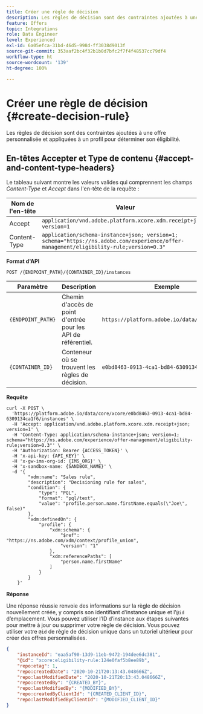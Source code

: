 ```yaml
---
title: Créer une règle de décision
description: Les règles de décision sont des contraintes ajoutées à une offre personnalisée et appliquées à un profil pour déterminer son éligibilité.
feature: Offers
topic: Integrations
role: Data Engineer
level: Experienced
exl-id: 6a05efca-31bd-46d5-998d-ff3038d9013f
source-git-commit: 353aaf2bc4f32b1b0d7bfc2f7f4f48537cc79df4
workflow-type: ht
source-wordcount: '139'
ht-degree: 100%

---
```


# Créer une règle de décision {#create-decision-rule}

Les règles de décision sont des contraintes ajoutées à une offre personnalisée et appliquées à un profil pour déterminer son éligibilité.

## En-têtes Accepter et Type de contenu {#accept-and-content-type-headers}

Le tableau suivant montre les valeurs valides qui comprennent les champs *Content-Type* et *Accept* dans l&#39;en-tête de la requête :

| Nom de l&#39;en-tête | Valeur |
| ----------- | ----- |
| Accept | `application/vnd.adobe.platform.xcore.xdm.receipt+json; version=1` |
| Content-Type | `application/schema-instance+json; version=1;  schema="https://ns.adobe.com/experience/offer-management/eligibility-rule;version=0.3"` |

**Format d&#39;API**

```http
POST /{ENDPOINT_PATH}/{CONTAINER_ID}/instances
```

| Paramètre | Description | Exemple |
| --------- | ----------- | ------- |
| `{ENDPOINT_PATH}` | Chemin d&#39;accès de point d&#39;entrée pour les API de référentiel. | `https://platform.adobe.io/data/core/xcore/` |
| `{CONTAINER_ID}` | Conteneur où se trouvent les règles de décision. | `e0bd8463-0913-4ca1-bd84-6309134ca1f6` |

**Requête**

```shell
curl -X POST \
  'https://platform.adobe.io/data/core/xcore/e0bd8463-0913-4ca1-bd84-6309134ca1f6/instances' \
  -H 'Accept: application/vnd.adobe.platform.xcore.xdm.receipt+json; version=1' \
  -H 'Content-Type: application/schema-instance+json; version=1;  schema="https://ns.adobe.com/experience/offer-management/eligibility-rule;version=0.3"' \
  -H 'Authorization: Bearer {ACCESS_TOKEN}' \
  -H 'x-api-key: {API_KEY}' \
  -H 'x-gw-ims-org-id: {IMS_ORG}' \
  -H 'x-sandbox-name: {SANDBOX_NAME}' \
  -d '{
        "xdm:name": "Sales rule",
        "description": "Decisioning rule for sales",
        "condition": {
            "type": "PQL",
            "format": "pql/text",
            "value": "profile.person.name.firstName.equals(\"Joe\", false)"
        },
        "xdm:definedOn": {
            "profile": {
                "xdm:schema": {
                    "$ref": "https://ns.adobe.com/xdm/context/profile_union",
                    "version": "1"
                },
                "xdm:referencePaths": [
                    "person.name.firstName"
                ]
            }
        }
    }'
```

**Réponse**

Une réponse réussie renvoie des informations sur la règle de décision nouvellement créée, y compris son identifiant d’instance unique et l’`@id` d’emplacement.
Vous pouvez utiliser l’ID d’instance aux étapes suivantes pour mettre à jour ou supprimer votre règle de décision. Vous pouvez utiliser votre `@id` de règle de décision unique dans un tutoriel ultérieur pour créer des offres personnalisées.

```json
{
    "instanceId": "eaa5af90-13d9-11eb-9472-194dee6dc381",
    "@id": "xcore:eligibility-rule:124e0faf5b8ee89b",
    "repo:etag": 1,
    "repo:createdDate": "2020-10-21T20:13:43.048666Z",
    "repo:lastModifiedDate": "2020-10-21T20:13:43.048666Z",
    "repo:createdBy": "{CREATED_BY}",
    "repo:lastModifiedBy": "{MODIFIED_BY}",
    "repo:createdByClientId": "{CREATED_CLIENT_ID}",
    "repo:lastModifiedByClientId": "{MODIFIED_CLIENT_ID}"
}
```
